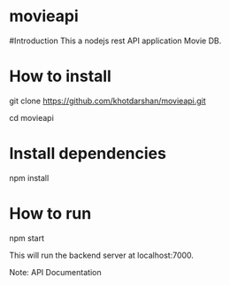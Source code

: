 # movieapi

#Introduction
This a nodejs rest API application Movie DB.

# How to install
git clone https://github.com/khotdarshan/movieapi.git

cd movieapi

# Install  dependencies
npm install

# How to run

npm start


This will run the backend server at localhost:7000. 

Note: API Documentation
